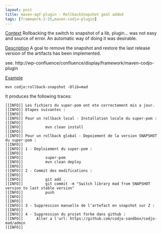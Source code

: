 ```yaml
---
layout: post
title: maven-agf-plugin - RollbackSnapshot goal added
tags: [framework-2-25,maven-codjo-plugin]
---
```

<u>Context</u>
Rollbacking the switch to snapshot of a lib, plugin... was not easy and source of error.
An automatic way of doing it was desirable.

<u>Description</u>
A goal to remove the snapshot and restore the last release version of the artifacts has been implemented.

see. http://wp-confluence/confluence/display/framework/maven-codjo-plugin

<u>Example</u>
```
mvn codjo:rollback-snapshot -Dlib=mad
```
It produces the following traces:
```
[[INFO]] Les fichiers du super-pom ont ete correctement mis a jour.
[[INFO]] Etapes suivantes :
[[INFO]]
[[INFO]] Pour un rollback local - Installation locale du super-pom :
[[INFO]]
[[INFO]]          mvn clean install
[[INFO]]
[[INFO]] Pour un rollback global - Depoiement de la version SNAPSHOT du super-pom :
[[INFO]]
[[INFO]] 1 - Deploiement du super-pom :
[[INFO]]
[[INFO]]          super-pom
[[INFO]]          mvn clean deploy
[[INFO]]
[[INFO]] 2 - Commit des modifications :
[[INFO]]
[[INFO]]          git add .
[[INFO]]          git commit -m "Switch library mad from SNAPSHOT version to last stable version"
[[INFO]]          push
[[INFO]]
[[INFO]]
[[INFO]] 3 - Suppression manuelle de l'artefact en snapshot sur Z :
[[INFO]]
[[INFO]] 4 - Suppression du projet forke dans github :
[[INFO]]      Aller a l'url: https://github.com/codjo-sandbox/codjo-mad/admin
[[INFO]]
```